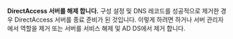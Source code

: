 **DirectAccess 서버를 해제 합니다.** 구성 설정 및 DNS 레코드를 성공적으로 제거한 경우 DirectAccess 서버를 종료 준비가 된 것입니다. 이렇게 하려면 하거나 서버 관리자에서 역할을 제거 또는 서버를 서비스 해제 및 AD DS에서 제거 합니다.